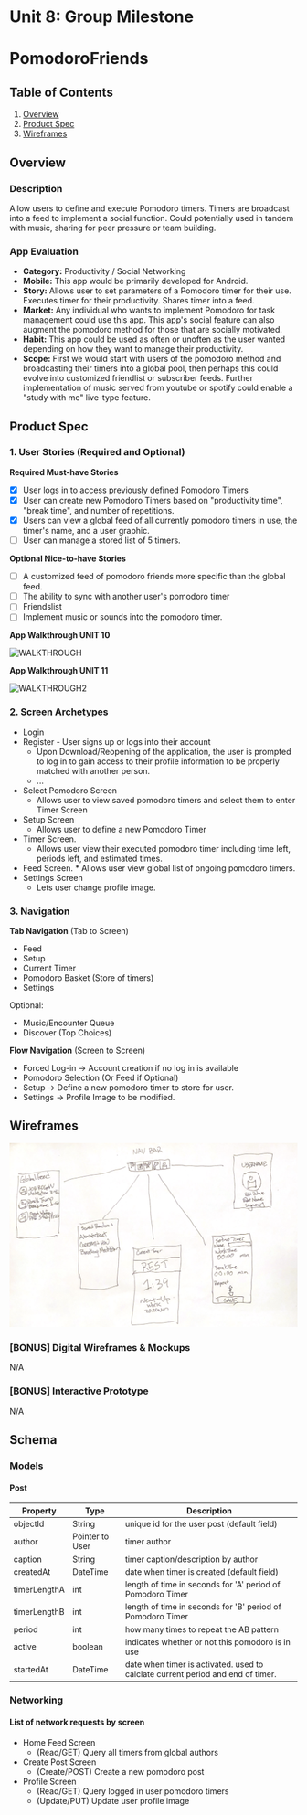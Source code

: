 Unit 8: Group Milestone
===

# PomodoroFriends

## Table of Contents
1. [Overview](#Overview)
1. [Product Spec](#Product-Spec)
1. [Wireframes](#Wireframes)

## Overview
### Description
Allow users to define and execute Pomodoro timers. Timers are broadcast into a feed to implement a social function. Could potentially used in tandem with music, sharing for peer pressure or team building.

### App Evaluation
- **Category:** Productivity / Social Networking
- **Mobile:** This app would be primarily developed for Android.
- **Story:** Allows user to set parameters of a Pomodoro timer for their use. Executes timer for their productivity. Shares timer into a feed.
- **Market:** Any individual who wants to implement Pomodoro for task management could use this app. This app's social feature can also augment the pomodoro method for those that are socially motivated.
- **Habit:** This app could be used as often or unoften as the user wanted depending on how they want to manage their productivity.
- **Scope:** First we would start with users of the pomodoro method and broadcasting their timers into a global pool, then perhaps this could evolve into customized friendlist or subscriber feeds. Further implementation of music served from youtube or spotify could enable a "study with me" live-type feature.

## Product Spec
### 1. User Stories (Required and Optional)

**Required Must-have Stories**

- [x] User logs in to access previously defined Pomodoro Timers
- [x] User can create new Pomodoro Timers based on "productivity time", "break time", and number of repetitions.
- [x] Users can view a global feed of all currently pomodoro timers in use, the timer's name, and a user graphic.
- [ ] User can manage a stored list of 5 timers.

**Optional Nice-to-have Stories**

- [ ] A customized feed of pomodoro friends more specific than the global feed.
- [ ] The ability to sync with another user's pomodoro timer
- [ ] Friendslist
- [ ] Implement music or sounds into the pomodoro timer.

**App Walkthrough UNIT 10**

![WALKTHROUGH](https://media.giphy.com/media/0CwLLbEkrmTkX2JcMK/giphy.gif)

**App Walkthrough UNIT 11**

![WALKTHROUGH2](https://media.giphy.com/media/6a4ftYeuztPAjihca8/giphy.gif)

### 2. Screen Archetypes

* Login
* Register - User signs up or logs into their account
   * Upon Download/Reopening of the application, the user is prompted to log in to gain access to their profile information to be properly matched with another person.
   * ...
* Select Pomodoro Screen
   * Allows user to view saved pomodoro timers and select them to enter Timer Screen
* Setup Screen
   * Allows user to define a new Pomodoro Timer
* Timer Screen.
   * Allows user view their executed pomodoro timer including time left, periods left, and estimated times.
* Feed Screen.
      * Allows user view global list of ongoing pomodoro timers.
* Settings Screen
   * Lets user change profile image.

### 3. Navigation

**Tab Navigation** (Tab to Screen)

* Feed
* Setup
* Current Timer
* Pomodoro Basket (Store of timers)
* Settings

Optional:
* Music/Encounter Queue
* Discover (Top Choices)

**Flow Navigation** (Screen to Screen)
* Forced Log-in -> Account creation if no log in is available
* Pomodoro Selection (Or Feed if Optional)
* Setup -> Define a new pomodoro timer to store for user.
* Settings -> Profile Image to be modified.

## Wireframes
<img src="https://github.com/NJIT-CODEPATH-SP-2021-PomodoroFriends/PomodoroFriends/blob/main/Images/wireframe.png" width=800><br>

### [BONUS] Digital Wireframes & Mockups
N/A

### [BONUS] Interactive Prototype
N/A

## Schema

### Models
#### Post
   | Property      | Type     | Description |
   | ------------- | -------- | ------------|
   | objectId      | String   | unique id for the user post (default field) |
   | author        | Pointer to User| timer author |
   | caption       | String   | timer caption/description by author |
   | createdAt     | DateTime | date when timer is created (default field) |
   | timerLengthA     | int | length of time in seconds for 'A' period of Pomodoro Timer |
   | timerLengthB     | int | length of time in seconds for 'B' period of Pomodoro Timer |
   | period     | int | how many times to repeat the AB pattern |
   | active     | boolean | indicates whether or not this pomodoro is in use |
   | startedAt     | DateTime | date when timer is activated. used to calclate current period and end of timer. |



### Networking
#### List of network requests by screen
   - Home Feed Screen
      - (Read/GET) Query all timers from global authors
   - Create Post Screen
      - (Create/POST) Create a new pomodoro post
   - Profile Screen
      - (Read/GET) Query logged in user pomodoro timers
      - (Update/PUT) Update user profile image